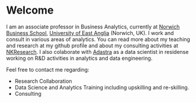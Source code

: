 # Welcome

I am an associate professor in Business Analytics, currently at [Norwich Business School](http://business.uea.ac.uk), [University of East Anglia](http://www.uea.ac.uk) (Norwich, UK). I work and consult in various areas of analytics. You can read more about my teaching and research at my github profile and about my consulting activities at [NKResearch](http://www.nkresearch.co.uk). I also colaborate with [Adastra](http://www.adastragrp.com) as a data scientist in residense working on R&D activities in analytics and data engineering. 

Feel free to contact me regarding: 

* Research Collaboration 
* Data Science and Analytics Training including upskilling and re-skilling. 
* Consulting 


